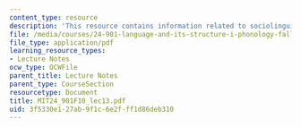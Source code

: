 ```yaml
---
content_type: resource
description: 'This resource contains information related to sociolinguistic variables. '
file: /media/courses/24-901-language-and-its-structure-i-phonology-fall-2010/3f5330e127ab9f1c6e2fff1d86deb310_MIT24_901F10_lec13.pdf
file_type: application/pdf
learning_resource_types:
- Lecture Notes
ocw_type: OCWFile
parent_title: Lecture Notes
parent_type: CourseSection
resourcetype: Document
title: MIT24_901F10_lec13.pdf
uid: 3f5330e1-27ab-9f1c-6e2f-ff1d86deb310
---
```

